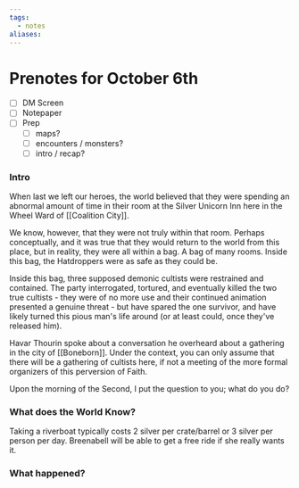 ```yaml
---
tags:
  - notes
aliases:
---
```


# Prenotes for October 6th
- [ ] DM Screen
- [ ] Notepaper
- [ ] Prep
	- [ ] maps?
	- [ ] encounters / monsters?
	- [ ] intro / recap?

### Intro

When last we left our heroes, the world believed that they were spending an abnormal amount of time in their room at the Silver Unicorn Inn here in the Wheel Ward of [[Coalition City]]. 

We know, however, that they were not truly within that room. Perhaps conceptually, and it was true that they would return to the world from this place, but in reality, they were all within a bag. A bag of many rooms. Inside this bag, the Hatdroppers were as safe as they could be. 

Inside this bag, three supposed demonic cultists were restrained and contained. The party interrogated, tortured, and eventually killed the two true cultists - they were of no more use and their continued animation presented a genuine threat - but have spared the one survivor, and have likely turned this pious man's life around (or at least could, once they've released him).

Havar Thourin spoke about a conversation he overheard about a gathering in the city of [[Boneborn]]. Under the context, you can only assume that there will be a gathering of cultists here, if not a meeting of the more formal organizers of this perversion of Faith.

Upon the morning of the Second, I put the question to you; what do you do?

### What does the World Know?

Taking a riverboat typically costs 2 silver per crate/barrel or 3 silver per person per day. Breenabell will be able to get a free ride if she really wants it.

### What happened?